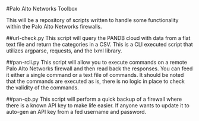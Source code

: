 #Palo Alto Networks Toolbox

This will be a repository of scripts written to handle some functionality within the 
Palo Alto Networks firewalls.

##url-check.py
This script will query the PANDB cloud with data from a flat text file and return the
categories in a CSV.  This is a CLI executed script that utilizes argparse, requests,
and the lxml library.

##pan-rcli.py
This script will allow you to execute commands on a remote Palo Alto Networks firewall
and then read back the responses.  You can feed it either a single command or a text
file of commands.  It should be noted that the commands are executed as is, there is no 
logic in place to check the validity of the commands.

##pan-qb.py
This script will perform a quick backup of a firewall where there is a known API key to
make life easier.  If anyone wants to update it to auto-gen an API key from a fed username
and password.